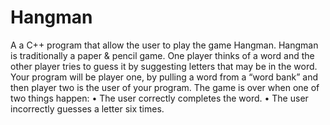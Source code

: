 # Hangman

A a C++ program that allow the user to play the game Hangman.  Hangman is traditionally a paper & pencil game.  One player thinks of a word and the other player tries to guess it by suggesting letters that may be in the word.  Your program will be player one, by pulling a word from a “word bank” and then player two is the user of your program.  The game is over when one of two things happen:
•	The user correctly completes the word.
•	The user incorrectly guesses a letter six times.

